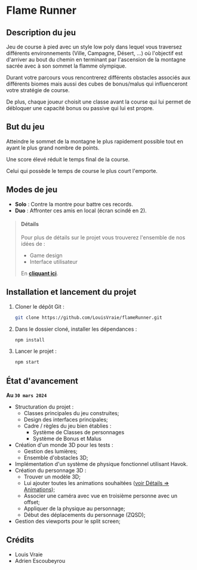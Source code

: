 # Flame Runner

## Description du jeu

Jeu de course à pied avec un style low poly dans lequel vous traversez différents environnements (Ville, Campagne, Désert, ...) où l'objectif est d'arriver au bout du chemin en terminant par l'ascension de la montagne sacrée avec à son sommet la flamme olympique.

Durant votre parcours vous rencontrerez différents obstacles associés aux différents biomes mais aussi des cubes de bonus/malus qui influenceront votre stratégie de course.

De plus, chaque joueur choisit une classe avant la course qui lui permet de débloquer une capacité bonus ou passive qui lui est propre.

## But du jeu

Atteindre le sommet de la montagne le plus rapidement possible tout en ayant le 
plus grand nombre de points.

Une score élevé réduit le temps final de la course. 

Celui qui possède le temps de course le plus court l'emporte.

## Modes de jeu

- **Solo** : Contre la montre pour battre ces records.
- **Duo** : Affronter ces amis en local (écran scindé en 2).

> #### Détails 
>Pour plus de détails sur le projet vous trouverez l'ensemble de nos idées de : 
> - Game design 
> - Interface utilisateur
> 
> En **[cliquant ici](https://drive.google.com/drive/folders/1p7vsO7vuWu8rYQDJA0QNg3Xx2BEph3aF?usp=sharing)**.


## Installation et lancement du projet

1. Cloner le dépôt Git : 
    ```bash
    git clone https://github.com/LouisVraie/flameRunner.git
    ```
2. Dans le dossier cloné, installer les dépendances :
    ```bash
    npm install
    ```
3. Lancer le projet :
    ```bash
    npm start
    ```

## État d'avancement

**Au `30 mars 2024`**
- Structuration du projet :
  - Classes principales du jeu construites;
  - Design des interfaces principales;
  - Cadre / règles du jeu bien établies :
    - Système de Classes de personnages
    - Système de Bonus et Malus
- Création d'un monde 3D pour les tests :
  - Gestion des lumières;
  - Ensemble d'obstacles 3D;
- Implémentation d'un système de physique fonctionnel utilisant Havok.
- Création du personnage 3D :
  - Trouver un modèle 3D;
  - Lui ajouter toutes les animations souhaitées ([voir Détails => Animations](#détails));
  - Associer une caméra avec vue en troisième personne avec un offset;
  - Appliquer de la physique au personnage;
  - Début des déplacements du personnage (ZQSD);
- Gestion des viewports pour le split screen;

## Crédits

- Louis Vraie
- Adrien Escoubeyrou